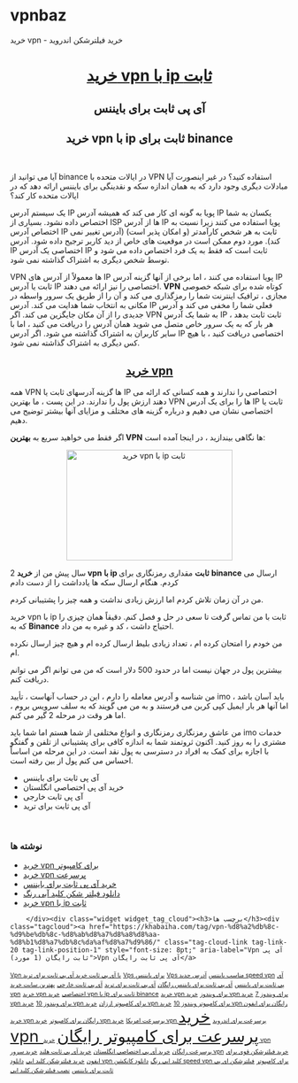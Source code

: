 # vpnbaz
خرید vpn - خرید فیلترشکن اندروید
<h1 style="text-align: center;"><a href="https://khabaiha.com/%d8%ae%d8%b1%db%8c%d8%af-vpn-%d8%a8%d8%a7-ip-%d8%ab%d8%a7%d8%a8%d8%aa/">خرید vpn با ip ثابت</a></h1>
<h2 style="text-align: center;">آی پی ثابت برای بایننس</h2>
<h2 style="text-align: center;">خرید vpn با ip ثابت برای binance</h2>
&nbsp;

آیا می توانید از binance در ایالات متحده با VPN استفاده کنید؟ در غیر اینصورت آیا مبادلات دیگری وجود دارد که به همان اندازه سکه و نقدینگی برای بایننس ارائه دهد که در ایالات متحده کار کند؟

یک سیستم آدرس IP پویا به گونه ای کار می کند که همیشه آدرس IP یکسان به شما اختصاص داده نشود. بسیاری از ISP ها از آدرس IP پویا استفاده می کنند زیرا نسبت به اختصاص آدرس IP ثابت به هر شخص کارآمدتر (و امکان پذیر است) (آدرس تغییر نمی کند). مورد دوم ممکن است در موقعیت های خاص از دید کاربر ترجیح داده شود. آدرس IP اختصاصی یک آدرس IP ثابت است که فقط به یک فرد اختصاص داده می شود و توسط شخص دیگری به اشتراک گذاشته نمی شود.

VPN ها معمولاً از آدرس های IP پویا استفاده می کنند ، اما برخی از آنها گزینه آدرس IP ثابت یا آدرس IP اختصاصی را نیز ارائه می دهند. <strong>VPN</strong> کوتاه شده برای شبکه خصوصی مجازی ، ترافیک اینترنت شما را رمزگذاری می کند و آن را از طریق یک سرور واسطه در مکانی به انتخاب شما هدایت می کند. آدرس IP فعلی شما را مخفی می کند و آدرس جدیدی را از آن مکان جایگزین می کند. اگر VPN به شما یک آدرس IP ثابت ثابت بدهد ، هر بار که به یک سرور خاص متصل می شوید همان آدرس را دریافت می کنید ، اما با سایر کاربران به اشتراک گذاشته می شود. اگر آدرس IP اختصاصی دریافت کنید ، با هیچ کس دیگری به اشتراک گذاشته نمی شود.
<h2 style="text-align: center;"><a href="https://khabaiha.com/"> خرید vpn</a></h2>
همه VPN ها گزینه آدرسهای ثابت یا IP اختصاصی را ندارند و همه کسانی که ارائه می دهند ارزش پول را ندارند. در این پست ، ما بهترین VPN ها را برای یک آدرس IP ثابت یا اختصاصی نشان می دهیم و درباره گزینه های مختلف و مزایای آنها بیشتر توضیح می دهیم.

اگر فقط می خواهید سریع به <strong>بهترین VPN</strong> ها نگاهی بیندازید ، در اینجا آمده است:
<p style="text-align: center;"><img class="alignnone size-medium wp-image-16" src="https://khabaiha.com/wp-content/uploads/2021/02/VPN-Binance-300x200.jpg" alt="خرید vpn با ip ثابت" width="300" height="200" /></p>
2 سال پیش من از <strong>خرید vpn با ip ثابت</strong> مقداری رمزنگاری برای <strong>binance</strong> ارسال می کردم. هنگام ارسال سکه ها یادداشت را از دست دادم

من در آن زمان تلاش کردم اما ارزش زیادی نداشت و همه چیز را پشتیبانی کردم.

خرید vpn با ip ثابت با من تماس گرفت تا سعی در حل و فصل کنم. دقیقاً همان چیزی را که به <strong>Binance</strong> احتیاج داشت ، کد و غیره به من داد.

من خودم را امتحان کرده ام ، تعداد زیادی بلیط ارسال کرده ام و هیچ چیز ارسال نکرده ام.

بیشترین پول در جهان نیست اما در حدود 500 دلار است که من می توانم اگر می توانم دریافت کنم.

من شناسه و آدرس معامله را دارم ، این در حساب آنهاست ، تأیید imo باید آسان باشد ، اما آنها هر بار ایمیل کپی کربن می فرستند و به من می گویند که به سلف سرویس بروم ، اما هر وقت در مرحله 2 گیر می کنم.

من عاشق رمزنگاری رمزنگاری و انواع مختلفی از شما هستم اما شما باید imo خدمات مشتری را به روز کنید. اکنون ثروتمند شما به اندازه کافی برای پشتیبانی از تلفن و گفتگو با اجازه برای کمک به افراد در دسترسی به پول نقد است. در این مرحله من اساساً احساس می کنم پول از بین رفته است.
<ul>
 	<li>آی پی ثابت برای بایننس</li>
 	<li>خرید آی پی اختصاصی انگلستان</li>
 	<li>آی پی ثابت خارجی</li>
 	<li>آی پی ثابت برای ترید</li>
</ul>
&nbsp;
	<h3>نوشته ها</h3>
		<ul>
											<li>
					<a href="https://khabaiha.com/%d8%ae%d8%b1%db%8c%d8%af-vpn-%d8%a8%d8%b1%d8%a7%db%8c-%da%a9%d8%a7%d9%85%d9%be%db%8c%d9%88%d8%aa%d8%b1/">خرید vpn برای کامپیوتر</a>
									</li>
											<li>
					<a href="https://khabaiha.com/%d8%ae%d8%b1%db%8c%d8%af-vpn-%d9%be%d8%b1%d8%b3%d8%b1%d8%b9%d8%aa/">خرید vpn پرسرعت</a>
									</li>
											<li>
					<a href="https://khabaiha.com/%d8%ae%d8%b1%db%8c%d8%af-%d8%a2%db%8c-%d9%be%db%8c-%d8%ab%d8%a7%d8%a8%d8%aa-%d8%a8%d8%b1%d8%a7%db%8c-%d8%a8%d8%a7%db%8c%d9%86%d9%86%d8%b3/">خرید آی پی ثابت برای بایننس</a>
									</li>
											<li>
					<a href="https://khabaiha.com/%d8%af%d8%a7%d9%86%d9%84%d9%88%d8%af-%d9%81%db%8c%d9%84%d8%aa%d8%b1-%d8%b4%da%a9%d9%86-%da%a9%d9%84%db%8c%d8%af-%d8%a2%d8%a8%db%8c-%d8%b1%d9%86%da%af/">دانلود فیلتر شکن کلید آبی رنگ</a>
									</li>
											<li>
					<a href="https://khabaiha.com/%d8%ae%d8%b1%db%8c%d8%af-vpn-%d8%a8%d8%a7-ip-%d8%ab%d8%a7%d8%a8%d8%aa/" aria-current="page">خرید vpn با ip ثابت</a>
									</li>
					</ul>

		</div><div class="widget widget_tag_cloud"><h3>برچسب ها</h3><div class="tagcloud"><a href="https://khabaiha.com/tag/vpn-%d8%a2%db%8c-%d9%be%db%8c-%d8%ab%d8%a7%d8%a8%d8%aa-%d8%b1%d8%a7%db%8c%da%af%d8%a7%d9%86/" class="tag-cloud-link tag-link-20 tag-link-position-1" style="font-size: 8pt;" aria-label="Vpn آی پی ثابت رایگان (1 مورد)">Vpn آی پی ثابت رایگان</a>
<a href="https://khabaiha.com/tag/vpn-%d8%a8%d8%a7-%d8%a2%db%8c-%d9%be%db%8c-%d8%ab%d8%a7%d8%a8%d8%aa-%d8%ae%d8%b1%db%8c%d8%af-%d8%a2%db%8c-%d9%be%db%8c-%d8%ab%d8%a7%d8%a8%d8%aa-%d8%a8%d8%b1%d8%a7%db%8c-%d8%aa%d8%b1%db%8c%d8%af/" class="tag-cloud-link tag-link-17 tag-link-position-2" style="font-size: 8pt;" aria-label="Vpn با آی پی ثابت خرید آی پی ثابت برای ترید (1 مورد)">Vpn با آی پی ثابت خرید آی پی ثابت برای ترید</a>
<a href="https://khabaiha.com/tag/vps-%d8%a8%d8%b1%d8%a7%db%8c-%d8%a8%d8%a7%db%8c%d9%86%d9%86%d8%b3/" class="tag-cloud-link tag-link-22 tag-link-position-3" style="font-size: 8pt;" aria-label="Vps برای بایننس (1 مورد)">Vps برای بایننس</a>
<a href="https://khabaiha.com/tag/vps-%d9%85%d9%86%d8%a7%d8%b3%d8%a8-%d8%a8%d8%a7%db%8c%d9%86%d9%86%d8%b3/" class="tag-cloud-link tag-link-21 tag-link-position-4" style="font-size: 8pt;" aria-label="Vps مناسب بایننس (1 مورد)">Vps مناسب بایننس</a>
<a href="https://khabaiha.com/tag/%d8%a2%d8%af%d8%b1%d8%b3-%d8%ac%d8%af%db%8c%d8%af-speed-vpn/" class="tag-cloud-link tag-link-27 tag-link-position-5" style="font-size: 8pt;" aria-label="آدرس جدید speed vpn (1 مورد)">آدرس جدید speed vpn</a>
<a href="https://khabaiha.com/tag/%d8%a2%db%8c-%d9%be%db%8c-%d8%ab%d8%a7%d8%a8%d8%aa-%d8%a8%d8%b1%d8%a7%db%8c-%d8%a8%d8%a7%db%8c%d9%86%d9%86%d8%b3/" class="tag-cloud-link tag-link-7 tag-link-position-6" style="font-size: 8pt;" aria-label="آی پی ثابت برای بایننس (1 مورد)">آی پی ثابت برای بایننس</a>
<a href="https://khabaiha.com/tag/%d8%a2%db%8c-%d9%be%db%8c-%d8%ab%d8%a7%d8%a8%d8%aa-%d8%a8%d8%b1%d8%a7%db%8c-%d8%a8%d8%a7%db%8c%d9%86%d9%86%d8%b3-%d8%b1%d8%a7%db%8c%da%af%d8%a7%d9%86/" class="tag-cloud-link tag-link-16 tag-link-position-7" style="font-size: 8pt;" aria-label="آی پی ثابت برای بایننس رایگان (1 مورد)">آی پی ثابت برای بایننس رایگان</a>
<a href="https://khabaiha.com/tag/%d8%a2%db%8c-%d9%be%db%8c-%d8%ab%d8%a7%d8%a8%d8%aa-%d8%a8%d8%b1%d8%a7%db%8c-%d8%aa%d8%b1%db%8c%d8%af/" class="tag-cloud-link tag-link-11 tag-link-position-8" style="font-size: 8pt;" aria-label="آی پی ثابت برای ترید (1 مورد)">آی پی ثابت برای ترید</a>
<a href="https://khabaiha.com/tag/%d8%a2%db%8c-%d9%be%db%8c-%d8%ab%d8%a7%d8%a8%d8%aa-%d8%ae%d8%a7%d8%b1%d8%ac%db%8c/" class="tag-cloud-link tag-link-10 tag-link-position-9" style="font-size: 8pt;" aria-label="آی پی ثابت خارجی (1 مورد)">آی پی ثابت خارجی</a>
<a href="https://khabaiha.com/tag/%d8%a8%d9%87%d8%aa%d8%b1%db%8c%d9%86-%d8%b3%d8%a7%db%8c%d8%aa-%d8%ae%d8%b1%db%8c%d8%af-vpn/" class="tag-cloud-link tag-link-28 tag-link-position-10" style="font-size: 8pt;" aria-label="بهترین سایت خرید vpn (1 مورد)">بهترین سایت خرید vpn</a>
<a href="https://khabaiha.com/tag/%d8%ae%d8%b1%db%8c%d8%af-vpn-%d8%a7%d8%ae%d8%aa%d8%b5%d8%a7%d8%b5%db%8c/" class="tag-cloud-link tag-link-29 tag-link-position-11" style="font-size: 8pt;" aria-label="خرید vpn اختصاصی (1 مورد)">خرید vpn اختصاصی</a>
<a href="https://khabaiha.com/tag/%d8%ae%d8%b1%db%8c%d8%af-vpn-%d8%a8%d8%a7-ip-%d8%ab%d8%a7%d8%a8%d8%aa-%d8%a8%d8%b1%d8%a7%db%8c-binance/" class="tag-cloud-link tag-link-8 tag-link-position-12" style="font-size: 8pt;" aria-label="خرید vpn با ip ثابت برای binance (1 مورد)">خرید vpn با ip ثابت برای binance</a>
<a href="https://khabaiha.com/tag/%d8%ae%d8%b1%db%8c%d8%af-vpn-%d8%a8%d8%b1%d8%a7%db%8c-%d9%88%db%8c%d9%86%d8%af%d9%88%d8%b2/" class="tag-cloud-link tag-link-31 tag-link-position-13" style="font-size: 8pt;" aria-label="خرید vpn برای ویندوز (1 مورد)">خرید vpn برای ویندوز</a>
<a href="https://khabaiha.com/tag/%d8%ae%d8%b1%db%8c%d8%af-vpn-%d8%a8%d8%b1%d8%a7%db%8c-%d9%88%db%8c%d9%86%d8%af%d9%88%d8%b2-7/" class="tag-cloud-link tag-link-32 tag-link-position-14" style="font-size: 8pt;" aria-label="خرید vpn برای ویندوز 7 (1 مورد)">خرید vpn برای ویندوز 7</a>
<a href="https://khabaiha.com/tag/%d8%ae%d8%b1%db%8c%d8%af-vpn-%d8%a8%d8%b1%d8%a7%db%8c-%d9%88%db%8c%d9%86%d8%af%d9%88%d8%b2-10/" class="tag-cloud-link tag-link-36 tag-link-position-15" style="font-size: 8pt;" aria-label="خرید vpn برای ویندوز 10 (1 مورد)">خرید vpn برای ویندوز 10</a>
<a href="https://khabaiha.com/tag/%d8%ae%d8%b1%db%8c%d8%af-vpn-%d8%a8%d8%b1%d8%a7%db%8c-%da%a9%d8%a7%d9%85%d9%be%db%8c%d9%88%d8%aa%d8%b1-%d8%a7%d8%b1%d8%b2%d8%a7%d9%86/" class="tag-cloud-link tag-link-37 tag-link-position-16" style="font-size: 8pt;" aria-label="خرید vpn برای کامپیوتر ارزان (1 مورد)">خرید vpn برای کامپیوتر ارزان</a>
<a href="https://khabaiha.com/tag/%d8%ae%d8%b1%db%8c%d8%af-vpn-%d8%a8%d8%b1%d8%a7%db%8c-%da%a9%d8%a7%d9%85%d9%be%db%8c%d9%88%d8%aa%d8%b1-%d9%88%db%8c%d9%86%d8%af%d9%88%d8%b2-10/" class="tag-cloud-link tag-link-33 tag-link-position-17" style="font-size: 8pt;" aria-label="خرید vpn برای کامپیوتر ویندوز 10 (1 مورد)">خرید vpn برای کامپیوتر ویندوز 10</a>
<a href="https://khabaiha.com/tag/%d8%ae%d8%b1%db%8c%d8%af-vpn-%d8%b1%d8%a7%db%8c%da%af%d8%a7%d9%86-%d8%a8%d8%b1%d8%a7%db%8c-%d8%a7%db%8c%d9%81%d9%88%d9%86/" class="tag-cloud-link tag-link-6 tag-link-position-18" style="font-size: 8pt;" aria-label="خرید vpn رایگان برای ایفون (1 مورد)">خرید vpn رایگان برای ایفون</a>
<a href="https://khabaiha.com/tag/%d8%ae%d8%b1%db%8c%d8%af-vpn-%d8%b1%d8%a7%db%8c%da%af%d8%a7%d9%86-%d8%a8%d8%b1%d8%a7%db%8c-%da%a9%d8%a7%d9%85%d9%be%db%8c%d9%88%d8%aa%d8%b1/" class="tag-cloud-link tag-link-34 tag-link-position-19" style="font-size: 8pt;" aria-label="خرید vpn رایگان برای کامپیوتر (1 مورد)">خرید vpn رایگان برای کامپیوتر</a>
<a href="https://khabaiha.com/tag/%d8%ae%d8%b1%db%8c%d8%af-vpn-%d9%be%d8%b1%d8%b3%d8%b1%d8%b9%d8%aa-%d8%a7%d9%85%d8%b1%db%8c%da%a9%d8%a7/" class="tag-cloud-link tag-link-23 tag-link-position-20" style="font-size: 8pt;" aria-label="خرید vpn پرسرعت امریکا (1 مورد)">خرید vpn پرسرعت امریکا</a>
<a href="https://khabaiha.com/tag/%d8%ae%d8%b1%db%8c%d8%af-vpn-%d9%be%d8%b1%d8%b3%d8%b1%d8%b9%d8%aa-%d8%a8%d8%b1%d8%a7%db%8c-%d8%a7%d9%86%d8%af%d8%b1%d9%88%db%8c%d8%af/" class="tag-cloud-link tag-link-26 tag-link-position-21" style="font-size: 8pt;" aria-label="خرید vpn پرسرعت برای اندروید (1 مورد)">خرید vpn پرسرعت برای اندروید</a>
<a href="https://khabaiha.com/tag/%d8%ae%d8%b1%db%8c%d8%af-vpn-%d9%be%d8%b1%d8%b3%d8%b1%d8%b9%d8%aa-%d8%a8%d8%b1%d8%a7%db%8c-%da%a9%d8%a7%d9%85%d9%be%db%8c%d9%88%d8%aa%d8%b1-%d8%b1%d8%a7%db%8c%da%af%d8%a7%d9%86/" class="tag-cloud-link tag-link-24 tag-link-position-22" style="font-size: 22pt;" aria-label="خرید vpn پرسرعت برای کامپیوتر رایگان (2 مورد)">خرید vpn پرسرعت برای کامپیوتر رایگان</a>
<a href="https://khabaiha.com/tag/%d8%ae%d8%b1%db%8c%d8%af-vpn-%d9%be%d8%b1%d8%b3%d8%b1%d8%b9%d8%aa-%d8%b1%d8%a7%db%8c%da%af%d8%a7%d9%86/" class="tag-cloud-link tag-link-25 tag-link-position-23" style="font-size: 8pt;" aria-label="خرید vpn پرسرعت رایگان (1 مورد)">خرید vpn پرسرعت رایگان</a>
<a href="https://khabaiha.com/tag/%d8%ae%d8%b1%db%8c%d8%af-%d8%a2%db%8c-%d9%be%db%8c-%d8%a7%d8%ae%d8%aa%d8%b5%d8%a7%d8%b5%db%8c-%d8%a7%d9%86%da%af%d9%84%d8%b3%d8%aa%d8%a7%d9%86/" class="tag-cloud-link tag-link-9 tag-link-position-24" style="font-size: 8pt;" aria-label="خرید آی پی اختصاصی انگلستان (1 مورد)">خرید آی پی اختصاصی انگلستان</a>
<a href="https://khabaiha.com/tag/%d8%ae%d8%b1%db%8c%d8%af-%d8%a2%db%8c-%d9%be%db%8c-%d8%ab%d8%a7%d8%a8%d8%aa-%d9%87%d9%84%d9%86%d8%af/" class="tag-cloud-link tag-link-18 tag-link-position-25" style="font-size: 8pt;" aria-label="خرید آی پی ثابت هلند (1 مورد)">خرید آی پی ثابت هلند</a>
<a href="https://khabaiha.com/tag/%d8%ae%d8%b1%db%8c%d8%af-%d8%b3%d8%b1%d9%88%d8%b1-vpn/" class="tag-cloud-link tag-link-30 tag-link-position-26" style="font-size: 8pt;" aria-label="خرید سرور vpn (1 مورد)">خرید سرور vpn</a>
<a href="https://khabaiha.com/tag/%d8%ae%d8%b1%db%8c%d8%af-%d9%81%db%8c%d9%84%d8%aa%d8%b1%d8%b4%da%a9%d9%86-%d9%82%d9%88%db%8c-%d8%a8%d8%b1%d8%a7%db%8c-%d8%a7%db%8c%d9%81%d9%88%d9%86/" class="tag-cloud-link tag-link-5 tag-link-position-27" style="font-size: 8pt;" aria-label="خرید فیلترشکن قوی برای ایفون (1 مورد)">خرید فیلترشکن قوی برای ایفون</a>
<a href="https://khabaiha.com/tag/%d8%ae%d8%b1%db%8c%d8%af-%d9%81%db%8c%d9%84%d8%aa%d8%b1%d8%b4%da%a9%d9%86-%da%a9%d9%84%db%8c%d8%af-%d8%a7%d8%a8%db%8c/" class="tag-cloud-link tag-link-14 tag-link-position-28" style="font-size: 8pt;" aria-label="خرید فیلترشکن کلید ابی (1 مورد)">خرید فیلترشکن کلید ابی</a>
<a href="https://khabaiha.com/tag/%d8%af%d8%a7%d9%86%d9%84%d9%88%d8%af-vpn-%da%a9%d9%84%db%8c%d8%af-%d8%a7%d8%a8%db%8c-%d8%b1%d9%86%da%af/" class="tag-cloud-link tag-link-15 tag-link-position-29" style="font-size: 8pt;" aria-label="دانلود vpn کلید ابی رنگ (1 مورد)">دانلود vpn کلید ابی رنگ</a>
<a href="https://khabaiha.com/tag/%d8%af%d8%a7%d9%86%d9%84%d9%88%d8%af-%da%a9%d8%a7%d9%86%da%a9%d8%b4%d9%86-speed-vpn-%d8%a8%d8%b1%d8%a7%db%8c-%da%a9%d8%a7%d9%85%d9%be%db%8c%d9%88%d8%aa%d8%b1/" class="tag-cloud-link tag-link-35 tag-link-position-30" style="font-size: 8pt;" aria-label="دانلود کانکشن speed vpn برای کامپیوتر (1 مورد)">دانلود کانکشن speed vpn برای کامپیوتر</a>
<a href="https://khabaiha.com/tag/%d9%81%db%8c%d9%84%d8%aa%d8%b1%d8%b4%da%a9%d9%86-%d8%a7%db%8c-%d9%be%db%8c-%d8%ab%d8%a7%d8%a8%d8%aa-%d8%a8%d8%b1%d8%a7%db%8c-%d8%a8%d8%a7%db%8c%d9%86%d9%86%d8%b3/" class="tag-cloud-link tag-link-19 tag-link-position-31" style="font-size: 8pt;" aria-label="فیلترشکن ای پی ثابت برای بایننس (1 مورد)">فیلترشکن ای پی ثابت برای بایننس</a>
<a href="https://khabaiha.com/tag/%d9%86%d8%b5%d8%a8-%d9%81%db%8c%d9%84%d8%aa%d8%b1%d8%b4%da%a9%d9%86-%da%a9%d9%84%db%8c%d8%af-%d8%a7%d8%a8%db%8c/" class="tag-cloud-link tag-link-13 tag-link-position-32" style="font-size: 8pt;" aria-label="نصب فیلترشکن کلید ابی (1 مورد)">نصب فیلترشکن کلید ابی</a></div>
</div></div></section>
